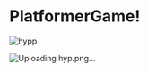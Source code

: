 # PlatformerGame!


![hypp](https://user-images.githubusercontent.com/85257891/218558728-7c9760a2-8fb8-47aa-9e77-484ba6c8c7da.png)


![Uploading hyp.png…]()
